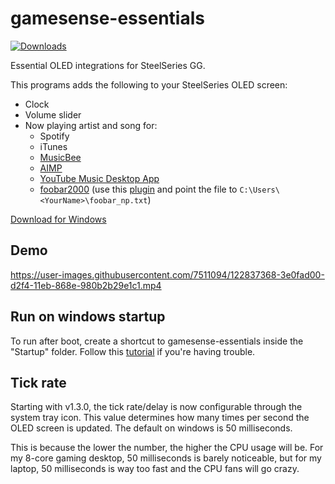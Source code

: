 # gamesense-essentials
[![Downloads](https://img.shields.io/github/downloads/mtricht/gamesense-essentials/total.svg)](https://github.com/mtricht/gamesense-essentials/releases)

Essential OLED integrations for SteelSeries GG.

This programs adds the following to your SteelSeries OLED screen:

- Clock
- Volume slider
- Now playing artist and song for:
  - Spotify
  - iTunes
  - [MusicBee](https://getmusicbee.com/)
  - [AIMP](https://www.aimp.ru/) 
  - [YouTube Music Desktop App](https://ytmdesktop.app/)
  - [foobar2000](https://www.foobar2000.org/) (use this [plugin](https://web.archive.org/web/20211122004949/https://skipyrich.com/wiki/Foobar2000:Now_Playing_Simple) and point the file to `C:\Users\<YourName>\foobar_np.txt`)

[Download for Windows](https://github.com/mtricht/gamesense-essentials/releases/download/1.10.0/gamesense-essentials-1.10.0.msi)  

## Demo
https://user-images.githubusercontent.com/7511094/122837368-3e0fad00-d2f4-11eb-868e-980b2b29e1c1.mp4

## Run on windows startup
To run after boot, create a shortcut to gamesense-essentials inside the "Startup" folder. Follow this [tutorial](https://www.howtogeek.com/208224/how-to-add-programs-files-and-folders-to-system-startup-in-windows-8.1/) if you're having trouble.

## Tick rate
Starting with v1.3.0, the tick rate/delay is now configurable through the system tray icon. This value determines how many times per second the OLED screen is updated.
The default on windows is 50 milliseconds.

This is because the lower the number, the higher the CPU usage will be. For my 8-core gaming desktop, 50 milliseconds is barely noticeable, but for my laptop, 50 milliseconds is way too fast and the CPU fans will go crazy.   
